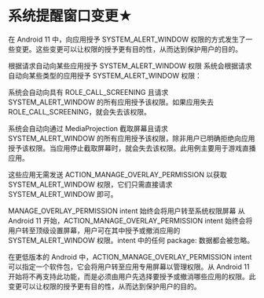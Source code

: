 # 系统提醒窗口变更★

在 Android 11 中，向应用授予 SYSTEM_ALERT_WINDOW 权限的方式发生了一些变更。这些变更可以让权限的授予更有目的性，从而达到保护用户的目的。

根据请求自动向某些应用授予 SYSTEM_ALERT_WINDOW 权限
系统会根据请求自动向某些类型的应用授予 SYSTEM_ALERT_WINDOW 权限：

系统会自动向具有 ROLE_CALL_SCREENING 且请求 SYSTEM_ALERT_WINDOW 的所有应用授予该权限。如果应用失去 ROLE_CALL_SCREENING，就会失去该权限。

系统会自动向通过 MediaProjection 截取屏幕且请求 SYSTEM_ALERT_WINDOW 的所有应用授予该权限，除非用户已明确拒绝向应用授予该权限。当应用停止截取屏幕时，就会失去该权限。此用例主要用于游戏直播应用。

这些应用无需发送 ACTION_MANAGE_OVERLAY_PERMISSION 以获取 SYSTEM_ALERT_WINDOW 权限，它们只需直接请求 SYSTEM_ALERT_WINDOW 即可。

MANAGE_OVERLAY_PERMISSION intent 始终会将用户转至系统权限屏幕
从 Android 11 开始，ACTION_MANAGE_OVERLAY_PERMISSION intent 始终会将用户转至顶级设置屏幕，用户可在其中授予或撤消应用的 SYSTEM_ALERT_WINDOW 权限。intent 中的任何 package: 数据都会被忽略。

在更低版本的 Android 中，ACTION_MANAGE_OVERLAY_PERMISSION intent 可以指定一个软件包，它会将用户转至应用专用屏幕以管理权限。从 Android 11 开始将不再支持此功能，而是必须由用户先选择要授予或撤消哪些应用的权限。此变更可以让权限的授予更有目的性，从而达到保护用户的目的。